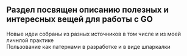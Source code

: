 ## Раздел посвящен описанию полезных и интересных вещей для работы с GO
Новые идеи собраны из разных источников в том числе и из моей личнлой практике   
Пользование как патернами в разработке и в виде шпаркалки    
